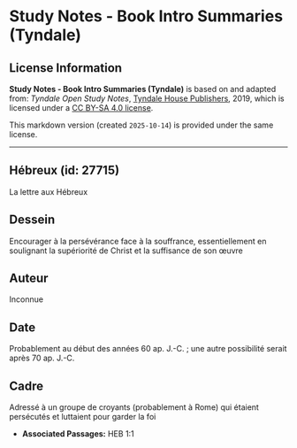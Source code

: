 # Study Notes - Book Intro Summaries (Tyndale)

## License Information

**Study Notes - Book Intro Summaries (Tyndale)** is based on and adapted from: _Tyndale Open Study Notes_, [Tyndale House Publishers](https://tyndaleopenresources.com/), 2019, which is licensed under a [CC BY-SA 4.0 license](https://creativecommons.org/licenses/by-sa/4.0/legalcode.en).

This markdown version (created `2025-10-14`) is provided under the same license.



--------------------------------

## Hébreux (id: 27715)

La lettre aux Hébreux

Dessein
-------

Encourager à la persévérance face à la souffrance, essentiellement en soulignant la supériorité de Christ et la suffisance de son œuvre

Auteur
------

Inconnue

Date
----

Probablement au début des années 60 ap. J.\-C. ; une autre possibilité serait après 70 ap. J.\-C.

Cadre
-----

Adressé à un groupe de croyants (probablement à Rome) qui étaient persécutés et luttaient pour garder la foi

* **Associated Passages:** HEB 1:1

